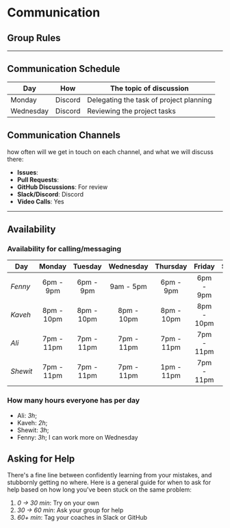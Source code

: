 # Communication

## Group Rules

<!-- any general rules you'd like to set for your group? -->

---

## Communication Schedule

| Day       |   How   | The topic of discussion                 |
| --------- | :-----: | --------------------------------------- |
| Monday    | Discord | Delegating the task of project planning |
| Wednesday | Discord | Reviewing the project tasks             |

## Communication Channels

how often will we get in touch on each channel, and what we will discuss there:

- **Issues**:
- **Pull Requests**:
- **GitHub Discussions**: For review
- **Slack/Discord**: Discord
- **Video Calls**: Yes

---

## Availability

### Availability for calling/messaging

| Day      |   Monday   |  Tuesday   | Wednesday  |  Thursday  |   Friday   |  Saturday   |   Sunday    |
| -------- | :--------: | :--------: | :--------: | :--------: | :--------: | :---------: | :---------: |
| _Fenny_  | 6pm - 9pm  | 6pm - 9pm  | 9am - 5pm  | 6pm - 9pm  | 6pm - 9pm  |  6pm - 9pm  |  6pm - 9pm  |
| _Kaveh_  | 8pm - 10pm | 8pm - 10pm | 8pm - 10pm | 8pm - 10pm | 8pm - 10pm | 8pm - 10pm  | 8pm - 10pm  |
| _Ali_    | 7pm - 11pm | 7pm - 11pm | 7pm - 11pm | 7pm - 11pm | 7pm - 11pm | 12pm - 11pm | 12pm - 11pm |
| _Shewit_ | 7pm - 11pm | 7pm - 11pm | 7pm - 11pm | 1pm - 11pm | 7pm - 11pm | 2pm - 11pm  | 8pm - 11pm  |

### How many hours everyone has per day

- Ali: _3h_;
- Kaveh: _2h_;
- Shewit: _3h_;
- Fenny: _3h_; I can work more on Wednesday

## Asking for Help

There's a fine line between confidently learning from your mistakes, and
stubbornly getting no where. Here is a general guide for when to ask for help
based on how long you've been stuck on the same problem:

1. _0 -> 30 min_: Try on your own
2. _30 -> 60 min_: Ask your group for help
3. _60+ min_: Tag your coaches in Slack or GitHub
